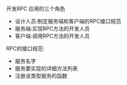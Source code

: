 开发RPC 应用的三个角色

- 设计人员:制定服务端和客户端的RPC接口规范
- 服务端:实现RPC方法的开发人员
- 客户端:调用RPC方法的开发人员

RPC的接口规范:

- 服务名字
- 服务要实现的详细方法列表
- 注册该类型服务的函数

